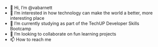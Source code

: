 - 👋 Hi, I’m @vabarnett
- 👀 I’m interested in how technology can make the world a better, more interesting place
- 🌱 I’m currently studying as part of the TechUP Developer Skills Bootcamp
- 💞️ I’m looking to collaborate on fun learning projects
- 📫 How to reach me 

<!---
vabarnett/vabarnett is a ✨ special ✨ repository because its `README.md` (this file) appears on your GitHub profile.
You can click the Preview link to take a look at your changes.
--->
